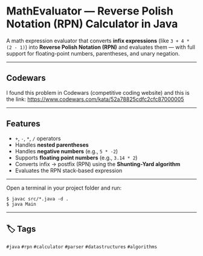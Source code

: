 # MathEvaluator — Reverse Polish Notation (RPN) Calculator in Java

A math expression evaluator that converts **infix expressions** (like `3 + 4 * (2 - 1)`) into **Reverse Polish Notation (RPN)** and evaluates them — with full support for floating-point numbers, parentheses, and unary negation.

---------------------------------------------------------

## Codewars
I found this problem in Codewars (competitive coding website) and this is the link:
 https://www.codewars.com/kata/52a78825cdfc2cfc87000005

---------------------------------------------------------

## Features
- `+`, `-`, `*`, `/` operators
- Handles **nested parentheses**
- Handles **negative numbers** (e.g., `5 * -2`)
- Supports **floating point numbers** (e.g., `3.14 * 2`)
- Converts infix → postfix (RPN) using the **Shunting-Yard algorithm**
- Evaluates the RPN stack-based expression

---------------------------------------------------------

Open a terminal in your project folder and run:

```
$ javac src/*.java -d .
$ java Main

```
---------------------------------------------------------

## 🏷️ Tags
`#java` `#rpn` `#calculator` `#parser` `#datastructures` `#algorithms`


